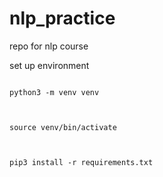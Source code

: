 # nlp_practice
repo for nlp course

<h> set up environment </h>
<p><code> 
python3 -m venv venv
  <br></br>
source venv/bin/activate
  <br></br>
pip3 install -r requirements.txt
</code></p>
